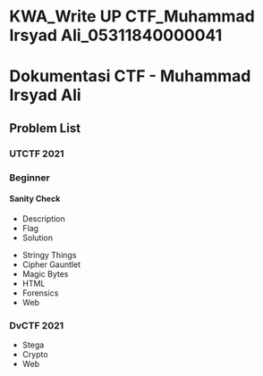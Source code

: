 # KWA_Write UP CTF_Muhammad Irsyad Ali_05311840000041

# Dokumentasi CTF - Muhammad Irsyad Ali

## Problem List
### UTCTF 2021
 ### Beginner
#### Sanity Check
* Description
* Flag
* Solution

- Stringy Things
- Cipher Gauntlet
- Magic Bytes
- HTML
- Forensics
- Web
 

### DvCTF 2021
- Stega
- Crypto
- Web
